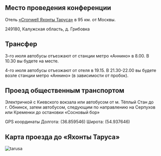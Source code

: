## Место проведения конференции
Отель [«Cronwell Яхонты Таруса»](http://tarusa-kurort.ru) в 95 км. от Москвы.

249180, Калужская область, д. Грибовка

## Трансфер
3-го июля автобусы отъезжают от станции метро «Аннино» в 8.00. В 10.30 вы будете на месте.

4-го июля автобусы отъезжают от отеля в 19.15. В 21.30-22.00 вы будете возле станции метро «Аннино» (в зависимости от пробок). 

## Проезд общественным транспортом
Электричкой с Киевского вокзала или автобусом от м. Тёплый Стан до г. Обнинск, затем автобусом, следующим по направлению на Серпухов или Кременки до остановки «Сосновый бор»

GPS координаты Долгота: (36.859546) Широта: (54.937646)

## Карта проезда до «Яхонты Таруса»
![tarusa](http://dropbucket.ru/tarusa) 


